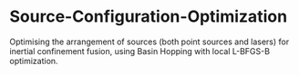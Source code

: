 # Source-Configuration-Optimization
Optimising the arrangement of sources (both point sources and lasers) for inertial confinement fusion, using Basin Hopping with local L-BFGS-B optimization. 
